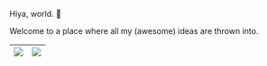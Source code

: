 Hiya, world. 👋

Welcome to a place where all my (awesome) ideas are thrown into.

|<img align="center" src="https://nvrr.land/cywU8fc8q2" />|<img align="center" src="https://nvrr.land/VQ5KU0oPzE" />|
|---------------------------------------------------------|---------------------------------------------------------|
